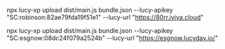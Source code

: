 npx lucy-xp upload dist/main.js bundle.json --lucy-apikey "SC:robinson:82ae79fda19f51e1" --lucy-url "https://80rr.iviva.cloud"

npx lucy-xp upload dist/main.js bundle.json --lucy-apikey "SC:esgnow:08dc24f079a2524b" --lucy-url "https://esgnow.lucyday.io/"